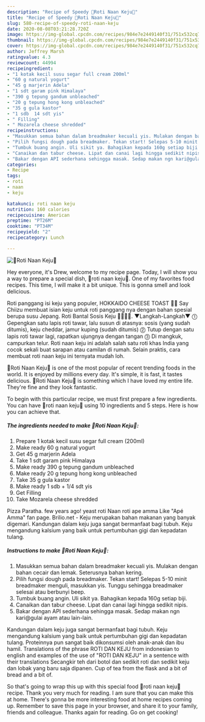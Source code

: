 ```yaml
---
description: "Recipe of Speedy 🍞Roti Naan Keju🧀"
title: "Recipe of Speedy 🍞Roti Naan Keju🧀"
slug: 580-recipe-of-speedy-roti-naan-keju
date: 2020-08-08T03:21:28.720Z
image: https://img-global.cpcdn.com/recipes/984e7e2449140f31/751x532cq70/🍞roti-naan-keju🧀-resipi-foto-utama.jpg
thumbnail: https://img-global.cpcdn.com/recipes/984e7e2449140f31/751x532cq70/🍞roti-naan-keju🧀-resipi-foto-utama.jpg
cover: https://img-global.cpcdn.com/recipes/984e7e2449140f31/751x532cq70/🍞roti-naan-keju🧀-resipi-foto-utama.jpg
author: Jeffrey Marsh
ratingvalue: 4.3
reviewcount: 44994
recipeingredient:
- "1 kotak kecil susu segar full cream 200ml"
- "60 g natural yogurt"
- "45 g marjerin Adela"
- "1 sdt garam pink Himalaya"
- "390 g tepung gandum unbleached"
- "20 g tepung hong kong unbleached"
- "35 g gula kastor"
- "1 sdb  14 sdt yis"
- " Filling"
- " Mozarela cheese shredded"
recipeinstructions:
- "Masukkan semua bahan dalam breadmaker kecuali yis. Mulakan dengan bahan cecair dan lemak. Seterusnya bahan kering."
- "Pilih fungsi dough pada breadmaker. Tekan start! Selepas 5-10 minit breadmaker menguli, masukkan yis. Tunggu sehingga breadmaker selesai atau berbunyi beep."
- "Tumbuk buang angin. Uli sikit ya. Bahagikan kepada 160g setiap biji."
- "Canaikan dan tabur cheese. Lipat dan canai lagi hingga sedikit nipis."
- "Bakar dengan API sederhana sehingga masak. Sedap makan ngn kari@gulai ayam atau lain-lain."
categories:
- Recipe
tags:
- roti
- naan
- keju

katakunci: roti naan keju 
nutrition: 160 calories
recipecuisine: American
preptime: "PT26M"
cooktime: "PT34M"
recipeyield: "2"
recipecategory: Lunch

---
```



![🍞Roti Naan Keju🧀](https://img-global.cpcdn.com/recipes/984e7e2449140f31/751x532cq70/🍞roti-naan-keju🧀-resipi-foto-utama.jpg)

Hey everyone, it's Drew, welcome to my recipe page. Today, I will show you a way to prepare a special dish, 🍞roti naan keju🧀. One of my favorites food recipes. This time, I will make it a bit unique. This is gonna smell and look delicious.

Roti panggang isi keju yang populer, HOKKAIDO CHEESE TOAST 🧀🧀 Say Chiizu membuat isian keju untuk roti panggang nya dengan bahan spesial berupa susu Jepang. Roti Bantal Sosis Keju 🍞🍳🌭🧀. ▼Langkah-Langkah▼ ⓵ Gepengkan satu lapis roti tawar, lalu susun di atasnya: sosis (yang sudah ditumis), keju cheddar, jamur kuping (sudah ditumis) ⓶ Tutup dengan satu lapis roti tawar lagi, rapatkan ujungnya dengan tangan ⓷ Di mangkuk, campurkan telur. Roti naan keju ini adalah salah satu roti khas India yang cocok sekali buat sarapan atau camilan di rumah. Selain praktis, cara membuat roti naan keju ini ternyata mudah loh.

🍞Roti Naan Keju🧀 is one of the most popular of recent trending foods in the world. It is enjoyed by millions every day. It's simple, it is fast, it tastes delicious. 🍞Roti Naan Keju🧀 is something which I have loved my entire life. They're fine and they look fantastic.


To begin with this particular recipe, we must first prepare a few ingredients. You can have 🍞roti naan keju🧀 using 10 ingredients and 5 steps. Here is how you can achieve that.

<!--inarticleads1-->

##### The ingredients needed to make 🍞Roti Naan Keju🧀:

1. Prepare 1 kotak kecil susu segar full cream (200ml)
1. Make ready 60 g natural yogurt
1. Get 45 g marjerin Adela
1. Take 1 sdt garam pink Himalaya
1. Make ready 390 g tepung gandum unbleached
1. Make ready 20 g tepung hong kong unbleached
1. Take 35 g gula kastor
1. Make ready 1 sdb + 1/4 sdt yis
1. Get  Filling
1. Take  Mozarela cheese shredded


Pizza Paratha. few years ago! yeast roti Naan roti ape amma Like &#34;Apé Amma&#34; fan page. Brilio.net - Keju merupakan bahan makanan yang banyak digemari. Kandungan dalam keju juga sangat bermanfaat bagi tubuh. Keju mengandung kalsium yang baik untuk pertumbuhan gigi dan kepadatan tulang. 

<!--inarticleads2-->

##### Instructions to make 🍞Roti Naan Keju🧀:

1. Masukkan semua bahan dalam breadmaker kecuali yis. Mulakan dengan bahan cecair dan lemak. Seterusnya bahan kering.
1. Pilih fungsi dough pada breadmaker. Tekan start! Selepas 5-10 minit breadmaker menguli, masukkan yis. Tunggu sehingga breadmaker selesai atau berbunyi beep.
1. Tumbuk buang angin. Uli sikit ya. Bahagikan kepada 160g setiap biji.
1. Canaikan dan tabur cheese. Lipat dan canai lagi hingga sedikit nipis.
1. Bakar dengan API sederhana sehingga masak. Sedap makan ngn kari@gulai ayam atau lain-lain.


Kandungan dalam keju juga sangat bermanfaat bagi tubuh. Keju mengandung kalsium yang baik untuk pertumbuhan gigi dan kepadatan tulang. Proteinnya pun sangat baik dikonsumsi oleh anak-anak dan ibu hamil. Translations of the phrase ROTI DAN KEJU from indonesian to english and examples of the use of &#34;ROTI DAN KEJU&#34; in a sentence with their translations Secangkir teh dari botol dan sedikit roti dan sedikit keju dan lobak yang baru saja dipanen. Cup of tea from the flask and a bit of bread and a bit of. 

So that's going to wrap this up with this special food 🍞roti naan keju🧀 recipe. Thank you very much for reading. I am sure that you can make this at home. There's gonna be more interesting food at home recipes coming up. Remember to save this page in your browser, and share it to your family, friends and colleague. Thanks again for reading. Go on get cooking!
